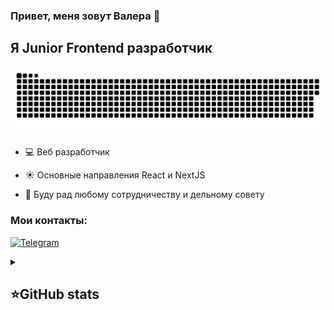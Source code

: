### Привет, меня зовут Валера 👋

## Я Junior Frontend разработчик

<p align="center">
 <img width="600" src="src/github-snake.svg" alt="snake"/>
</p>

- 💻 Веб разработчик

- ☀️ Основные направления React и NextJS

- 👯 Буду рад любому сотрудничеству и дельному совету

### Мои контакты:

[![Telegram](https://img.shields.io/badge/-Telegram-2CA5E0?style=flat&logo=telegram&logoColor=white)](https://t.me/valerakaktotak)

<details align="left">
  <summary><h2><b>⭐GitHub stats</b></h2></summary>
  <p>
   <img src="https://github-readme-stats.vercel.app/api/top-langs/?username=ValeraKaktotak&theme=dracula&layout=compact&hide_border=true&bg_color=00000000" />
   <br>
   <img src="https://github-readme-stats.vercel.app/api?username=ValeraKaktotak&count_private=true&show_icons=true&theme=dracula&hide_border=true&bg_color=00000000" />
    <br>
   <img src="https://metrics.lecoq.io/ValeraKaktotak" />
  </p>
</details>
